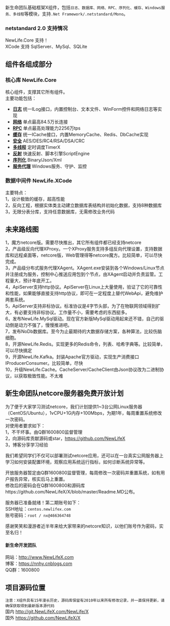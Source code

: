 新生命团队基础框架X组件，包括`日志、数据库、网络、RPC、序列化、缓存、Windows服务、多线程`等模块，支持`.Net Framework/.netstandard/Mono`。

### netstandard 2.0 支持情况  
NewLife.Core 支持！  
XCode 支持 SqlServer、MySql、SQLite  

## 组件各组成部分
### 核心库 NewLife.Core
核心组件，支撑其它所有组件。  
主要功能包括：  
+ **[日志]** 统一ILog接口，内置控制台、文本文件、WinForm控件和网络日志等实现
+ **[网络]** 单点最高84.5万长连接
+ **[RPC]** 单点最高处理能力2256万tps
+ **[缓存]** 统一ICache接口，内置MemoryCache、Redis、DbCache实现
+ **[安全]** AES/DES/RC4/RSA/DSA/CRC
+ **[多线程]** 定时调度TimerX
+ **[反射]** 快速反射、脚本引擎ScriptEngine
+ **[序列化]** Binary/Json/Xml
+ **[服务代理]** Windows服务、守护、监控

[日志]:https://github.com/NewLifeX/X/tree/master/NewLife.Core/Log
[网络]:https://github.com/NewLifeX/X/tree/master/NewLife.Core/Net
[RPC]:https://github.com/NewLifeX/X/tree/master/NewLife.Core/Remoting
[缓存]:https://github.com/NewLifeX/X/tree/master/NewLife.Core/Caching
[安全]:https://github.com/NewLifeX/X/tree/master/NewLife.Core/Security
[多线程]:https://github.com/NewLifeX/X/tree/master/NewLife.Core/Threading
[反射]:https://github.com/NewLifeX/X/tree/master/NewLife.Core/Reflection
[序列化]:https://github.com/NewLifeX/X/tree/master/NewLife.Core/Serialization
[服务代理]:https://github.com/NewLifeX/X/tree/master/NewLife.Core/Agent

### 数据中间件 NewLife.XCode
主要特点：  
1，设计极致的缓存，超高性能  
2，反向工程，根据实体类主动建立数据库表结构并初始化数据，支持8种数据库  
3，无限分表分库，支持任意数据库，无需修改业务代码  

## 未来路线图
1，魔方netcore版。需要尽快推出，其它所有组件都已经支持netcore  
2，产品级反向代理XProxy。一个XProxy服务支持多组反向代理设置，支持数据库和远程桌面等，netcore版，Web管理得等netcore魔方。比较简单，可以尽快完成。  
3，产品级分布式服务代理XAgent。XAgent.exe安装到各个Windows/Linux节点并注册成为服务，控制中心推送应用包到个节点，由XAgent启动并负责监管。工程量大，预计年底开工。  
4，ApiServer支持http协议。ApiServer在Linux上大量使用，验证了它的可靠性和性能，如果能够直接支持http协议，即可在一定程度上替代WebApi，避免维护两套系统。  
5，ApiServer支持非标协议。标准协议是4字节头部，为了在物联网领域得到扩大，有必要支持非标协议。工作量不小，需要考虑的东西挺多。  
6，发布NewLife.MySql驱动。现在官方新版MySql驱动用起来还不错，自己的驱动倒是动力不强了，慢慢推进吧。  
7，发布NoDb数据库。至今为止最期待的大数据存储方案，各种算法，比较伤脑细胞。  
8，开源NewLife.Redis。实现更多的Redis命令，列表、哈希字典等。比较简单，可以尽快搞定  
9，开源NewLife.Kafka。封装Apache官方驱动，实现生产消费接口IProducerConsumer。比较简单，尽快  
10，升级NewLife.Cache。CacheServer/CacheClient由Json协议改为二进制协议，以获取极致性能。不太难  

## 新生命团队netcore服务器免费开放计划
为了便于大家学习测试netcore，我们计划提供1~3台公网Linux服务器（CentOS/Ubuntu），1vCPU+1G内存+100Mbps，为期1年，每周重置系统修改一次密码。  
对使用者要求如下：  
1，不干坏事。由Q群1600800监督管理  
2，向源码库贡献源码或star，https://github.com/NewLifeX  
3，博客分享学习经验  

我们希望同学们不仅可以部署测试netcore应用，还可以在一台真实公网服务器上学习如何安装配置环境，观察应用系统运行指标，如何诊断系统异常等。  

开放服务器暂定由Q群1600800监督管理，每周修改一次密码并重置系统，如有用户报告异常，核实后马上重置。  
修改后的密码会在Q群1600800和源码库https://github.com/NewLifeX/X/blob/master/Readme.MD公布。  

服务器已准备就绪！第二期账号如下：  
SSH地址：`centos.newlifex.com`  
账号密码：`root / nx@466364748`  

感谢笑笑和漫游者近半年来给大家带来的netcore知识，以他们账号作为密码，实至名归！  

#### 新生命开发团队  
网站：http://www.NewLifeX.com  
博客：https://nnhy.cnblogs.com  
QQ群：1600800  

## 项目源码位置
`注意：X组件具有15年漫长历史，源码库保留有2010年以来所有修改记录，并一直保持更新，请确保获取得到最新版本源代码`  
国内 http://git.NewLifeX.com/NewLife/X  
国外 https://github.com/NewLifeX/X  
